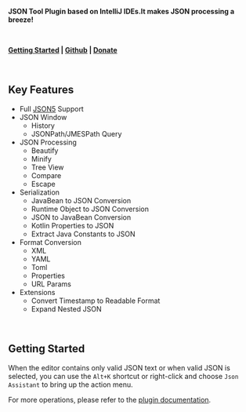 **JSON Tool Plugin based on IntelliJ IDEs.It makes JSON processing a breeze!**

<br/>

**[Getting Started](https://json.memoryzy.cn/overview) | 
[Github](https://github.com/MemoryZy/Json-Assistant) | 
[Donate](https://json.memoryzy.cn/support)**

<br/>

## Key Features
- Full [JSON5](https://json5.org/) Support
- JSON Window
  - History
  - JSONPath/JMESPath Query
- JSON Processing
  - Beautify
  - Minify
  - Tree View
  - Compare
  - Escape
- Serialization
  - JavaBean to JSON Conversion
  - Runtime Object to JSON Conversion
  - JSON to JavaBean Conversion
  - Kotlin Properties to JSON
  - Extract Java Constants to JSON
- Format Conversion
  - XML
  - YAML
  - Toml
  - Properties
  - URL Params
- Extensions
  - Convert Timestamp to Readable Format
  - Expand Nested JSON

<br/>

## Getting Started
When the editor contains only valid JSON text or when valid JSON is selected, you can use the `Alt+K` shortcut or right-click and choose `Json Assistant` to bring up the action menu.

For more operations, please refer to the [plugin documentation](https://json.memoryzy.cn/overview).